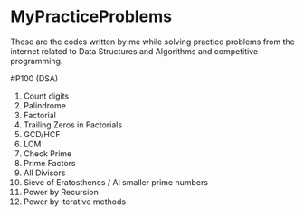 # MyPracticeProblems
These are the codes written by me while solving practice problems from the internet related to Data Structures and Algorithms and competitive programming.  

#P100 (DSA)
1. Count digits
2. Palindrome
3. Factorial
4. Trailing Zeros in Factorials
5. GCD/HCF
6. LCM
7. Check Prime
8. Prime Factors
9. All Divisors
10. Sieve of Eratosthenes / Al smaller prime numbers
11. Power by Recursion
12. Power by iterative methods
